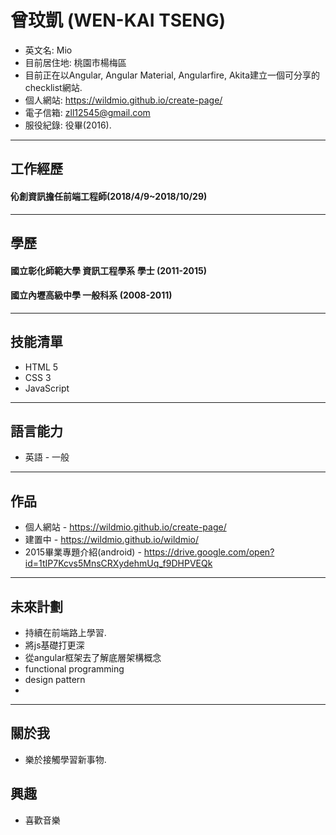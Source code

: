 # 曾玟凱 (WEN-KAI TSENG)

* 英文名: Mio
* 目前居住地: 桃園市楊梅區
* 目前正在以Angular, Angular Material, Angularfire, Akita建立一個可分享的checklist網站.
* 個人網站: https://wildmio.github.io/create-page/
* 電子信箱: zll12545@gmail.com
* 服役紀錄: 役畢(2016).

<hr>

## 工作經歷

#### 伈創資訊擔任前端工程師(2018/4/9~2018/10/29)

<hr>

## 學歷

#### 國立彰化師範大學 資訊工程學系 學士 (2011-2015)
#### 國立內壢高級中學 一般科系 (2008-2011)
 
<hr>

## 技能清單

 * HTML 5
 * CSS 3
 * JavaScript
 
<hr>

## 語言能力

 * 英語 - 一般

<hr>

## 作品

 * 個人網站 - https://wildmio.github.io/create-page/
 * 建置中 - https://wildmio.github.io/wildmio/
 * 2015畢業專題介紹(android) - https://drive.google.com/open?id=1tIP7Kcvs5MnsCRXydehmUq_f9DHPVEQk

<hr>

## 未來計劃
 * 持續在前端路上學習.
 * 將js基礎打更深
 * 從angular框架去了解底層架構概念
 * functional programming
 * design pattern
 * 

<hr>

## 關於我

 * 樂於接觸學習新事物.

## 興趣
 * 喜歡音樂
